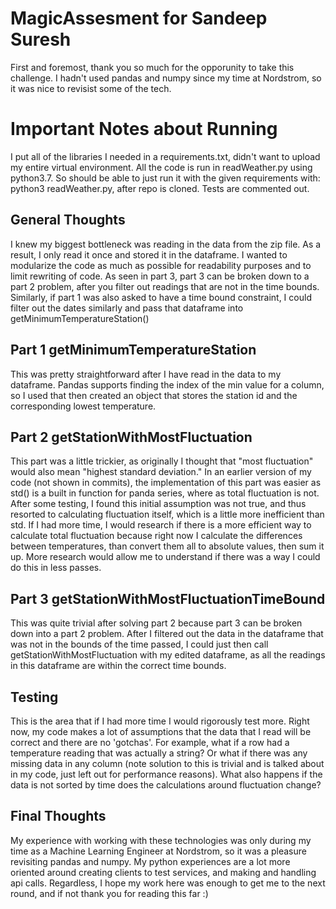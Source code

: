 # MagicAssesment for Sandeep Suresh

First and foremost, thank you so much for the opporunity to take this challenge. I hadn't used pandas and numpy since my time at Nordstrom, 
so it was nice to revisist some of the tech. 

# Important Notes about Running
  I put all of the libraries I needed in a requirements.txt, didn't want to upload my entire virtual environment. All the code is run in
  readWeather.py using python3.7. So should be able to just run it with the given requirements with: python3 readWeather.py, after repo 
  is cloned. Tests are commented out.

## General Thoughts
  I knew my biggest bottleneck was reading in the data from the zip file. As a result, I only read it once and stored it in the dataframe. 
  I wanted to modularize the code as much as possible for readability purposes and to limit rewriting of code. As seen in part 3, part 3 
  can be broken down to a part 2 problem, after you filter out readings that are not in the time bounds. Similarly, if part 1 was also asked
  to have a time bound constraint, I could filter out the dates similarly and pass that dataframe into getMinimumTemperatureStation()

## Part 1 getMinimumTemperatureStation
  This was pretty straightforward after I have read in the data to my dataframe. Pandas supports finding the index of the min value for a 
  column, so I used that then created an object that stores the station id and the corresponding lowest temperature.

## Part 2 getStationWithMostFluctuation
  This part was a little trickier, as originally I thought that "most fluctuation" would also mean "highest standard deviation." In an earlier
  version of my code (not shown in commits), the implementation of this part was easier as std() is a built in function for panda series, where
  as total fluctuation is not. After some testing, I found this initial assumption was not true, and thus resorted to calculating fluctuation 
  itself, which is a little more inefficient than std. If I had more time, I would research if there is a more efficient way to calculate total 
  fluctuation because right now I calculate the differences between temperatures, than convert them all to absolute values, then sum it up. More
  research would allow me to understand if there was a way I could do this in less passes.
  
## Part 3 getStationWithMostFluctuationTimeBound
  This was quite trivial after solving part 2 because part 3 can be broken down into a part 2 problem. After I filtered out the data in the dataframe
  that was not in the bounds of the time passed, I could just then call getStationWithMostFluctuation with my edited dataframe, as all the readings in this 
  dataframe are within the correct time bounds.
  
## Testing
  This is the area that if I had more time I would rigorously test more. Right now, my code makes a lot of assumptions that the data that I read 
  will be correct and there are no 'gotchas'. For example, what if a row had a temperature reading that was actually a string? Or what if there
  was any missing data in any column (note solution to this is trivial and is talked about in my code, just left out for performance reasons). What
  also happens if the data is not sorted by time does the calculations around fluctuation change?
  
## Final Thoughts 
  My experience with working with these technologies was only during my time as a Machine Learning Engineer at Nordstrom, so it was a pleasure revisiting
  pandas and numpy. My python experiences are a lot more oriented around creating clients to test services, and making and handling api calls. 
  Regardless, I hope my work here was enough to get me to the next round, and if not thank you for reading this far :)
